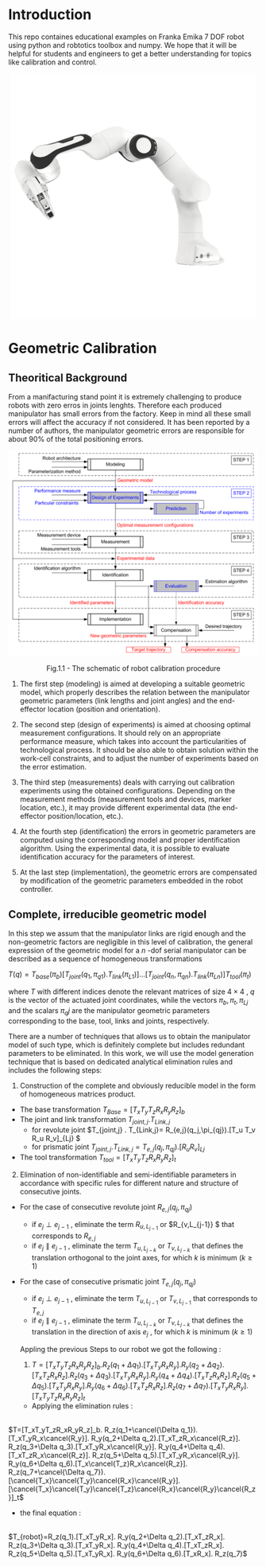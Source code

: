 # Introduction
This repo containes educational examples on Franka Emika 7 DOF robot using python and robtotics toolbox and numpy. 
We hope that it will be helpful for students and engineers to get a better understanding for topics like calibration and control.


<p align="center">
  <img src="HW1/img/banda.png" alt="Panda"/>
</p>


# Geometric Calibration

## Theoritical Background

From a manifacturing stand point it is extremely challenging to produce robots with zero erros in joints lenghts. Therefore each produced manipulator has small errors from the factory. Keep in mind all these small errors will affect the accuracy if not considered. It has been reported by a number of authors, the manipulator geometric errors are responsible for about 90% of the total positioning errors.


<p align="center">
  <img src="HW1/img/calibration_schema.png" alt="schema"/>
</p>
<p align = "center">
Fig.1.1 - The schematic of robot calibration procedure
</p>

1. The first step (modeling) is aimed at developing a suitable geometric model, which properly
describes the relation between the manipulator geometric parameters (link lengths and joint angles)
and the end-effector location (position and orientation).

2. The second step (design of experiments) is aimed at choosing optimal measurement
configurations. It should rely on an appropriate performance measure, which takes into account the
particularities of technological process. It should be also able to obtain solution within the work-cell
constraints, and to adjust the number of experiments based on the error estimation.

3. The third step (measurements) deals with carrying out calibration experiments using the
obtained configurations. Depending on the measurement methods (measurement tools and devices,
marker location, etc.), it may provide different experimental data (the end-effector position/location,
etc.).

4. At the fourth step (identification) the errors in geometric parameters are computed using the
corresponding model and proper identification algorithm. Using the experimental data, it is possible to
evaluate identification accuracy for the parameters of interest.

5. At the last step (implementation), the geometric errors are compensated by modification of
the geometric parameters embedded in the robot controller.



## Complete, irreducible geometric model
In this step we assum that the manipulator links are rigid enough and the non-geometric factors are negligible in this level of calibration, the general expression of the geometric model for a $n$ -dof serial manipulator can be described as a sequence of homogeneous transformations

$T(q) = T_{base}(  \pi_b) [ T_{joint}(q_1,   \pi_{q1}) . T_{link}(  \pi_{L1}) ] ... [ T_{joint}(q_n,   \pi_{qn}) . T_{link}(  \pi_{Ln}) ] T_{tool}(  \pi_t)$





where $T$ with different indices denote the relevant matrices of size $4 \times 4$ , $q$ is the vector of the actuated joint coordinates, while the vectors $π_b , π_t , π_{Lj}$ and the scalars $π_qj$ are the manipulator
geometric parameters corresponding to the base, tool, links and joints, respectively.

There are a number of techniques that allows us to obtain the manipulator model of such type, which is definitely complete but includes redundant parameters to be eliminated. 
In this work, we will use the model generation technique that is
based on dedicated analytical elimination rules and includes the following steps:

1. Construction of the complete and obviously reducible model in the form of
homogeneous matrices product.
* The base transformation  $T_{Base}=[T_x T_y T_z R_x R_y R_z]_b$
* The joint and link transformation $T_{joint,j} . T_{Link,j}$
  * for revolute joint $T_{joint,j} . T_{Link,j}= R_{e,j}(q_j,\pi_{qj}).[T_u T_v R_u R_v]_{Lj} $
  * for prismatic joint $T_{joint,j} . T_{Link,j}= T_{e,j}(q_j,\pi_{qj}).[R_u R_v ]_{Lj}$
* The tool transformation $T_{tool}=[T_x T_y T_z R_x R_y R_z]_t$

2. Elimination of non-identifiable and semi-identifiable parameters in accordance with specific rules for different nature and structure of consecutive joints.
* For the case of consecutive revolute joint $R_{e,j}(q_j,\pi_{qj})$
  * if $e_j \perp e_{j-1}$ , eliminate the term $R_{u,L_{j-1}}$ or $R_{v,L_{j-1}} $ that corresponds to $R_{e,j}$
  * if $e_j \parallel  e_{j-1}$ , eliminate the term $T_{u,L_{j-k}}$ or $T_{v,L_{j-k}}$ that defines the translation orthogonal to the joint axes, for which $k$ is minimum $( k \geq 1 )$


* For the case of consecutive prismatic joint $T_{e,j}(q_j,\pi_{qj})$
  * if $e_j \perp e_{j-1}$ , eliminate the term $T_{u,L_{j-1}}$ or $T_{v,L_{j-1}}$  that corresponds to $T_{e,j}$
  * if $e_j \parallel  e_{j-1}$ , eliminate the term $T_{u,L_{j-k}}$ or $T_{v,L_{j-k}}$ that defines the translation in the direction of axis $e_j$ , for which $k$ is minimum $( k \geq 1 )$

  Appling the previous Steps to our robot we got the following :
  1. $T=[T_xT_yT_zR_xR_yR_z]_b.
R_z(q_1+\Delta q_1).[T_xT_yR_xR_y].
R_y(q_2+\Delta q_2).[T_xT_zR_xR_z].
R_z(q_3+\Delta q_3).[T_xT_yR_xR_y].
R_y(q_4+\Delta q_4).[T_xT_zR_xR_z].
R_z(q_5+\Delta q_5).[T_xT_yR_xR_y].
R_y(q_6+\Delta q_6).[T_xT_zR_xR_z].
R_z(q_7+\Delta q_7).[T_xT_yR_xR_y].
[T_xT_yT_zR_xR_yR_z]_t$

  * Applying the elimination rules : 
  <br>
$T=[T_xT_yT_zR_xR_yR_z]_b.
R_z(q_1+\cancel{\Delta q_1}).[T_xT_yR_x\cancel{R_y}].
R_y(q_2+\Delta q_2).[T_xT_zR_x\cancel{R_z}].
R_z(q_3+\Delta q_3).[T_xT_yR_x\cancel{R_y}].
R_y(q_4+\Delta q_4).[T_xT_zR_x\cancel{R_z}].
R_z(q_5+\Delta q_5).[T_xT_yR_x\cancel{R_y}].
R_y(q_6+\Delta q_6).[T_x\cancel{T_z}R_x\cancel{R_z}].
R_z(q_7+\cancel{\Delta q_7}).[\cancel{T_x}\cancel{T_y}\cancel{R_x}\cancel{R_y}].
[\cancel{T_x}\cancel{T_y}\cancel{T_z}\cancel{R_x}\cancel{R_y}\cancel{R_z}]_t$
  * the final equation :
  <br>
$T_{robot}=R_z(q_1).[T_xT_yR_x].
R_y(q_2+\Delta q_2).[T_xT_zR_x].
R_z(q_3+\Delta q_3).[T_xT_yR_x].
R_y(q_4+\Delta q_4).[T_xT_zR_x].
R_z(q_5+\Delta q_5).[T_xT_yR_x].
R_y(q_6+\Delta q_6).[T_xR_x].
R_z(q_7)$



